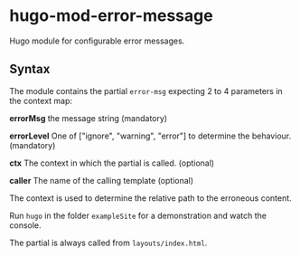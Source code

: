 # hugo-mod-error-message

Hugo module for configurable error messages.

## Syntax

The module contains the partial `error-msg` expecting 2 to 4 parameters in the context map:

**errorMsg** the message string (mandatory)

**errorLevel** One of ["ignore", "warning", "error"] to determine the behaviour. (mandatory)

**ctx** The context in which the partial is called. (optional)

**caller** The name of the calling template (optional)

The context is used to determine the relative path to the erroneous content.

Run `hugo` in the folder `exampleSite` for a demonstration and watch the console.

The partial is always called from `layouts/index.html`.
